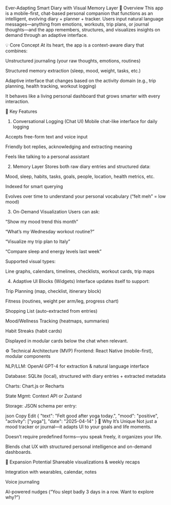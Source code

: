Ever-Adapting Smart Diary with Visual Memory Layer
📌 Overview
This app is a mobile-first, chat-based personal companion that functions as an intelligent, evolving diary + planner + tracker. Users input natural language messages—anything from emotions, workouts, trip plans, or journal thoughts—and the app remembers, structures, and visualizes insights on demand through an adaptive interface.

💡 Core Concept
At its heart, the app is a context-aware diary that combines:

Unstructured journaling (your raw thoughts, emotions, routines)

Structured memory extraction (sleep, mood, weight, tasks, etc.)

Adaptive interface that changes based on the activity domain (e.g., trip planning, health tracking, workout logging)

It behaves like a living personal dashboard that grows smarter with every interaction.

🧱 Key Features
1. Conversational Logging (Chat UI)
Mobile chat-like interface for daily logging

Accepts free-form text and voice input

Friendly bot replies, acknowledging and extracting meaning

Feels like talking to a personal assistant

2. Memory Layer
Stores both raw diary entries and structured data:

Mood, sleep, habits, tasks, goals, people, location, health metrics, etc.

Indexed for smart querying

Evolves over time to understand your personal vocabulary (“felt meh” = low mood)

3. On-Demand Visualization
Users can ask:

“Show my mood trend this month”

“What’s my Wednesday workout routine?”

“Visualize my trip plan to Italy”

“Compare sleep and energy levels last week”

Supported visual types:

Line graphs, calendars, timelines, checklists, workout cards, trip maps

4. Adaptive UI Blocks (Widgets)
Interface updates itself to support:

Trip Planning (map, checklist, itinerary block)

Fitness (routines, weight per arm/leg, progress chart)

Shopping List (auto-extracted from entries)

Mood/Wellness Tracking (heatmaps, summaries)

Habit Streaks (habit cards)

Displayed in modular cards below the chat when relevant.

⚙️ Technical Architecture (MVP)
Frontend: React Native (mobile-first), modular components

NLP/LLM: OpenAI GPT-4 for extraction & natural language interface

Database: SQLite (local), structured with diary entries + extracted metadata

Charts: Chart.js or Recharts

State Mgmt: Context API or Zustand

Storage: JSON schema per entry:

json
Copy
Edit
{
  "text": "Felt good after yoga today.",
  "mood": "positive",
  "activity": ["yoga"],
  "date": "2025-04-14"
}
🧠 Why It’s Unique
Not just a mood tracker or journal—it adapts UI to your goals and life moments.

Doesn’t require predefined forms—you speak freely, it organizes your life.

Blends chat UX with structured personal intelligence and on-demand dashboards.

🚀 Expansion Potential
Shareable visualizations & weekly recaps

Integration with wearables, calendar, notes

Voice journaling

AI-powered nudges (“You slept badly 3 days in a row. Want to explore why?”)